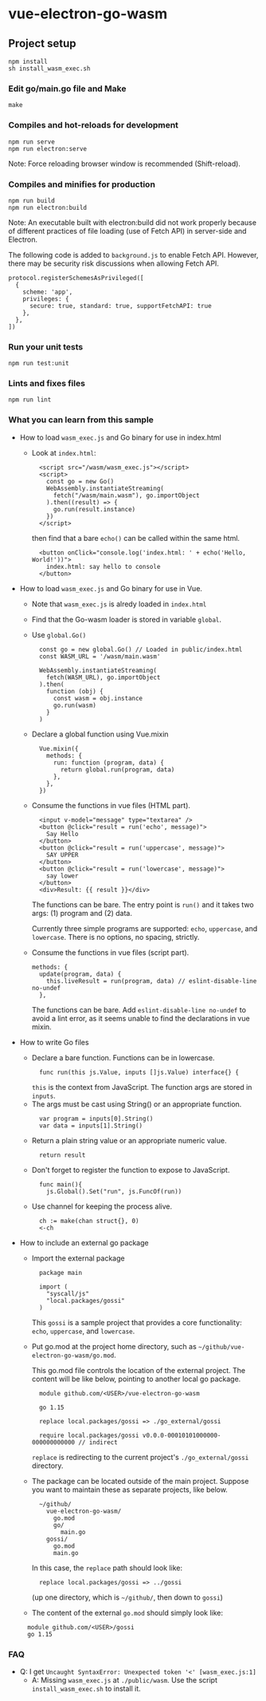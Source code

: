 # vue-electron-go-wasm

## Project setup
```
npm install
sh install_wasm_exec.sh
```

### Edit go/main.go file and Make
```
make
```

### Compiles and hot-reloads for development
```
npm run serve
npm run electron:serve
```
Note: Force reloading browser window is recommended (Shift-reload).

### Compiles and minifies for production
```
npm run build
npm run electron:build
```

Note: An executable built with electron:build did not work properly
because of different practices of file loading (use of Fetch API)
in server-side and Electron.

The following code is added to `background.js` to enable Fetch API.
However, there may be security risk discussions when allowing Fetch API.

```
protocol.registerSchemesAsPrivileged([
  {
    scheme: 'app',
    privileges: {
      secure: true, standard: true, supportFetchAPI: true
    },
  },
])
```

### Run your unit tests
```
npm run test:unit
```

### Lints and fixes files
```
npm run lint
```

### What you can learn from this sample
- How to load `wasm_exec.js` and Go binary for use in index.html
  - Look at `index.html`:
    ```
      <script src="/wasm/wasm_exec.js"></script>
      <script>
        const go = new Go()
        WebAssembly.instantiateStreaming(
          fetch("/wasm/main.wasm"), go.importObject
        ).then((result) => {
          go.run(result.instance)
        })
      </script>
    ```
    then find that a bare `echo()` can be called within the same html.
    ```
      <button onClick="console.log('index.html: ' + echo('Hello, World!'))">
        index.html: say hello to console
      </button>
    ```

- How to load `wasm_exec.js` and Go binary for use in Vue.
  - Note that `wasm_exec.js` is alredy loaded in `index.html`
  - Find that the Go-wasm loader is stored in variable `global`.
  - Use `global.Go()`
    ```
      const go = new global.Go() // Loaded in public/index.html
      const WASM_URL = '/wasm/main.wasm'

      WebAssembly.instantiateStreaming(
        fetch(WASM_URL), go.importObject
      ).then(
        function (obj) {
          const wasm = obj.instance
          go.run(wasm)
        }
      )
    ```
  - Declare a global function using Vue.mixin
    ```
      Vue.mixin({
        methods: {
          run: function (program, data) {
            return global.run(program, data)
          },
        },
      })
    ```
  - Consume the functions in vue files (HTML part).
    ```
      <input v-model="message" type="textarea" />
      <button @click="result = run('echo', message)">
        Say Hello
      </button>
      <button @click="result = run('uppercase', message)">
        SAY UPPER
      </button>
      <button @click="result = run('lowercase', message)">
        say lower
      </button>
      <div>Result: {{ result }}</div>
    ```
    The functions can be bare.
    The entry point is `run()` and it takes two args:
    (1) program and (2) data.

    Currently three simple programs are supported:
    `echo`, `uppercase`, and `lowercase`.
    There is no options, no spacing, strictly.

  - Consume the functions in vue files (script part).
    ```
    methods: {
      update(program, data) {
        this.liveResult = run(program, data) // eslint-disable-line no-undef
      },
    ```
    The functions can be bare.
    Add `eslint-disable-line no-undef` to avoid a lint error,
    as it seems unable to find the declarations in vue mixin.

- How to write Go files
  - Declare a bare function. Functions can be in lowercase.
    ```
      func run(this js.Value, inputs []js.Value) interface{} {
    ```
    `this` is the context from JavaScript.
    The function args are stored in `inputs`.
  - The args must be cast using String() or an appropriate function.
    ```
      var program = inputs[0].String()
      var data = inputs[1].String()
    ```
  - Return a plain string value or an appropriate numeric value.
    ```
      return result
    ```
  - Don't forget to register the function to expose to JavaScript.
    ```
      func main(){
        js.Global().Set("run", js.FuncOf(run))
    ```
  - Use channel for keeping the process alive.
    ```
      ch := make(chan struct{}, 0)
      <-ch
    ```

- How to include an external go package
  - Import the external package

    ```
      package main

      import (
        "syscall/js"
        "local.packages/gossi"
      )
    ```

    This `gossi` is a sample project that provides a core functionality:
    `echo`, `uppercase`, and `lowercase`.

  - Put go.mod at the project home directory,
    such as `~/github/vue-electron-go-wasm/go.mod`.

    This go.mod file controls the location of the external project.
    The content will be like below, pointing to another local go package.
    ```
      module github.com/<USER>/vue-electron-go-wasm

      go 1.15

      replace local.packages/gossi => ./go_external/gossi

      require local.packages/gossi v0.0.0-00010101000000-000000000000 // indirect
    ```
    `replace` is redirecting to the current project's `./go_external/gossi` directory.

  - The package can be located outside of the main project.
    Suppose you want to maintain these as separate projects, like below.
    ```
      ~/github/
        vue-electron-go-wasm/
          go.mod
          go/
            main.go
        gossi/
          go.mod
          main.go
    ```
    In this case, the `replace` path should look like:
    ```
      replace local.packages/gossi => ../gossi
    ```
    (up one directory, which is `~/github/`, then down to `gossi`)

  - The content of the external `go.mod` should simply look like:
  ```
    module github.com/<USER>/gossi
    go 1.15
  ```

### FAQ
- Q: I get `Uncaught SyntaxError: Unexpected token '<' [wasm_exec.js:1]`
  - A: Missing `wasm_exec.js` at `./public/wasm`.
    Use the script `install_wasm_exec.sh` to install it.
